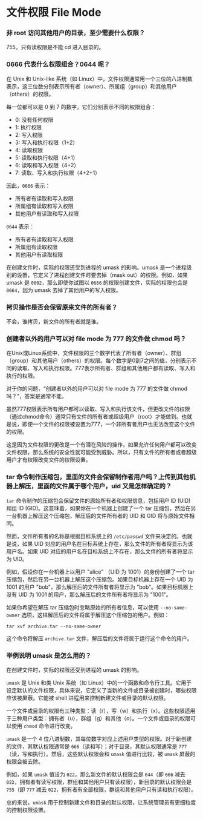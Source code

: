 # 文件权限 File Mode

### 非 root 访问其他用户的目录，至少需要什么权限？

755。只有读权限是不能 cd 进入目录的。

### 0666 代表什么权限组合？0644 呢？
在 Unix 和 Unix-like 系统（如 Linux）中，文件权限通常用一个三位的八进制数表示，这三位数分别表示所有者（owner）、所属组（group）和其他用户（others）的权限。

每一位都可以是 0 到 7 的数字，它们分别表示不同的权限组合：

- 0: 没有任何权限
- 1: 执行权限
- 2: 写入权限
- 3: 写入和执行权限（1+2）
- 4: 读取权限
- 5: 读取和执行权限（4+1）
- 6: 读取和写入权限（4+2）
- 7: 读取、写入和执行权限（4+2+1）

因此，`0666` 表示：

- 所有者有读取和写入权限
- 所属组有读取和写入权限
- 其他用户有读取和写入权限

`0644` 表示：

- 所有者有读取和写入权限
- 所属组有读取权限
- 其他用户有读取权限

在创建文件时，实际的权限还受到进程的 umask 的影响。umask 是一个进程级别的设置，它定义了进程创建文件时要去掉（mask out）的权限。例如，如果 umask 是 `0002`，那么即使你试图以 `0666` 的权限创建文件，实际的权限也会是 `0664`，因为 umask 去掉了其他用户的写入权限。

### 拷贝操作是否会保留原来文件的所有者？
不会，谁拷贝，新文件的所有者就是谁。

### 创建者以外的用户可以对 file mode 为 777 的文件做 chmod 吗？
在Unix或Linux系统中，文件权限的三个数字代表了所有者（owner）、群组（group）和其他用户（others）的权限。每个数字是0到7之间的值，分别表示不同的读取、写入和执行权限。777表示所有者、群组和其他用户都有读取、写入和执行的权限。

对于你的问题，“创建者以外的用户可以对 file mode 为 777 的文件做 chmod 吗？”，答案是通常不能。

虽然777权限表示所有用户都可以读取、写入和执行该文件，但更改文件的权限（通过chmod命令）通常只有文件的所有者或超级用户（root）才能做到。也就是说，即使一个文件的权限被设置为777，一个非所有者用户也无法改变这个文件的权限。

这是因为文件权限的更改是一个有潜在风险的操作，如果允许任何用户都可以改变文件权限，那么系统的安全性就可能受到威胁。所以，只有文件的所有者或者超级用户才有权限改变文件的权限设置。

### tar 命令制作压缩包，里面的文件会保留制作者用户吗？上传到其他机器上解压，里面的文件属于哪个用户，uid 又是怎样确定的？
`tar` 命令制作的压缩包会保留文件的原始所有者和权限信息，包括用户 ID (UID) 和组 ID (GID)。这意味着，如果你在一个机器上创建了一个 tar 压缩包，然后在另一台机器上解压这个压缩包，解压后的文件所有者的 UID 和 GID 将与原始文件相同。

然而，文件所有者的名称是根据目标系统上的 `/etc/passwd` 文件来决定的。也就是说，如果 UID 对应的用户名在目标系统上存在，那么文件的所有者将显示为该用户名。如果 UID 对应的用户名在目标系统上不存在，那么文件的所有者将显示为 UID。

例如，假设你在一台机器上以用户 "alice" （UID 为 1001）的身份创建了一个 tar 压缩包，然后在另一台机器上解压这个压缩包。如果目标机器上存在一个 UID 为 1001 的用户 "bob"，那么解压后的文件所有者将显示为 "bob"。如果目标机器上没有 UID 为 1001 的用户，那么解压后的文件所有者将显示为 "1001"。

如果你希望在解压 tar 压缩包时忽略原始的所有者信息，可以使用 `--no-same-owner` 选项，这样解压后的文件将属于解压这个压缩包的用户。例如：

```
tar xvf archive.tar --no-same-owner

```

这个命令将解压 `archive.tar` 文件，解压后的文件将属于运行这个命令的用户。


### 举例说明 umask 是怎么用的？
在创建文件时，实际的权限还受到进程的 umask 的影响。

`umask` 是 Unix 和类 Unix 系统（如 Linux）中的一个函数和命令行工具。它用于设定默认的文件权限，具体来说，它定义了当新的文件或目录被创建时，哪些权限应该被屏蔽。它能被 shell 进程用来控制新建文件或目录的默认权限。

一个文件或目录的权限有三种类型：读（r），写（w）和执行（x）。这些权限适用于三种用户类型：拥有者（u），群组（g）和其他（o）。一个文件或目录的权限可以使用 `chmod` 命令进行改变。

`umask` 是一个 4 位八进制数，其每位数字对应上述用户类型的权限。对于新创建的文件，其默认权限通常是 `666`（读和写）；对于目录，其默认权限通常是 `777`（读，写和执行）。然后，这些默认权限会和 `umask` 值进行比较，被 `umask` 屏蔽的权限会被去除。

例如，如果 `umask` 值设为 `022`，那么新文件的默认权限会是 `644`（即 `666` 减去 `022`，拥有者有读写权限，群组和其他用户只有读权限），新目录的默认权限会是 `755`（即 `777` 减去 `022`，拥有者有全部权限，群组和其他用户只有读和执行权限）。

总的来说，`umask` 用于控制新建文件和目录的默认权限，让系统管理员有更细粒度的控制权限设置。